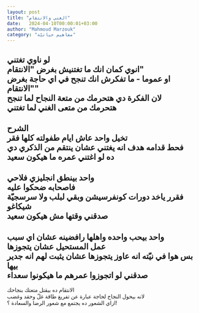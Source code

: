```yaml
---
layout: post
title: "الغني والانتقام"
date:   2024-04-10T00:00:01+03:00
author: "Mahmoud Marzouk"
category: "مفاهيم حياتيّة"
---
```



لو ناوي تغتني  
انوي كمان انك ما تغتنيش بغرض "الانتقام"  
او عموما - ما تفكرش انك تنجح في اي حاجة بغرض
"الانتقام"  
لان الفكرة دي هتحرمك من متعة النجاح لما تنجح  
هتحرمك من متعى الغني لما تغتني  
-  
الشرح  
تخيل واحد عاش ايام طفولته كلها فقر  
فحط قدامه هدف انه يغتني عشان ينتقم من الذكري دي  
ده لو اغتني عمره ما هيكون سعيد  
-  
واحد بينطق انجليزي فلاحي  
فاصحابه ضحكوا عليه  
فقرر ياخد دورات كونفرسيشن وبقي لبلب ولا سرسجيّة
شيكاغو  
صدقني وقتها مش هيكون سعيد  
-  
واحد بيحب واحده واهلها رافضينه عشان اي سبب  
عمل المستحيل عشان يتجوزها  
بس هوا في نيّته انه عاوز يتجوزها عشان يثبت لهم انه جدير
بيها  
صدقني لو اتجوزوا عمرهم ما هيكونوا سعداء  
-  
الانتقام ده بيقتل متعتك بنجاحك  
لانه بيحول النجاح لحاجة عبارة عن تفريغ طاقة غلّ وحقد
وغضب  
ازاي الشعور ده يجتمع مع شعور الرضا والسعادة ؟!
